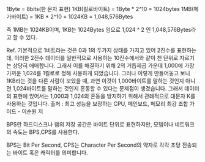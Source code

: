 1Byte = 8bits(한 문자 표현) 1KB(킬로바이트) = 1Byte * 2^10 = 1024bytes 1MB(메가바이트) = 1KB * 2^10 = 1024KB = 1,048,576Bytes

즉 1MB는 1024KB이며, 1KB는 1024Bytes 임으로 1,024 ^ 2 인 1,048,576Bytes라고 할 수 있다.

Ref.
기본적으로 1비트라는 것은 0과 1의 두가지 상태를 가지고 있어 2진수를 표현하는데, 이러한 2진수 데이터를 일반적으로 사용하는 10진수에서와 같이 천 단위로 자르기는 상당히 애매합니다. 그래서 이를 해결하기 위해 2의 거듭제곱 가운데 1,000에 가장 가까운 1,024를 1킬로로 정해 사용하게 되었습니다. 그러나 이렇게 만들어놓고 보니 1KB라는 것을 다른 사람이 보았을 때, 과연 이것이 1,000바이트를 말하는 것인지 아니면 1,024바이트를 말하는 것인지 혼동할 수 있다는 문제점이 생겼습니다. 그래서 데이터의 표현에 있어서는 1,000과 1,024의 혼동을 방지하기 위해서 관례적으로 대문자 K를 사용하는 것입니다.
출처 : 최고 성능을 보장하는 CPU, 메인보드, 메모리 최강 조합 가이드 - 이순원 저

BPS란 하드디스크나 램의 저장 공간은 바이트 단위로 표현하지만, 모뎀이나 네트워크의 속도는 BPS,CPS를 사용한다.

BPS는 Bit Per Second, CPS는 Character Per Second의 약자로 각각 초당 전송되는 바이트 혹은 캐릭터를 의미합니다.